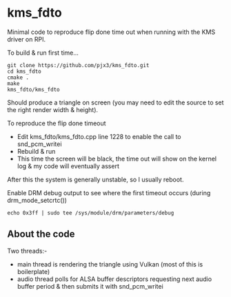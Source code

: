 # kms_fdto

Minimal code to reproduce flip done time out when running with the KMS driver on RPI.

To build & run first time...

```
git clone https://github.com/pjx3/kms_fdto.git
cd kms_fdto
cmake .
make
kms_fdto/kms_fdto
```

Should produce a triangle on screen (you may need to edit the source to set the right render width & height).

To reproduce the flip done timeout

- Edit kms_fdto/kms_fdto.cpp line 1228 to enable the call to snd_pcm_writei
- Rebuild & run
- This time the screen will be black, the time out will show on the kernel log & my code will eventually assert

After this the system is generally unstable, so I usually reboot.

Enable DRM debug output to see where the first timeout occurs (during drm_mode_setcrtc())

```
echo 0x3ff | sudo tee /sys/module/drm/parameters/debug
```

## About the code

Two threads:-

- main thread is rendering the triangle using Vulkan (most of this is boilerplate)
- audio thread polls for ALSA buffer descriptors requesting next audio buffer period & then submits it with snd_pcm_writei

